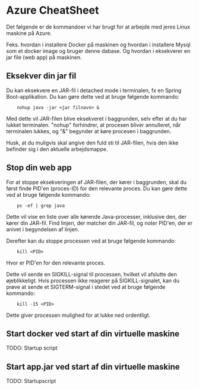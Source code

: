 <!-- JS use if these pages are used as githubpages. can be deleted if used elsewhere -->
<script src="https://code.jquery.com/jquery-3.2.1.min.js"></script>
<script src="../script.js"></script>

# Azure CheatSheet
Det følgende er de kommandoer vi har brugt for at arbejde med jeres Linux maskine på Azure.

Feks. hvordan i installere Docker på maskinen og hvordan i installere Mysql som et docker image og bruger denne dabase. Og hvordan i eksekverer en jar file (web app) på maskinen.


## Eksekver din jar fil 
Du kan eksekvere en JAR-fil i detached mode i terminalen, fx en Spring Boot-applikation. Du kan gøre dette ved at bruge følgende kommando:

````
	nohup java -jar <jar filnavn> &
````

Med dette vil JAR-filen blive eksekveret i baggrunden, selv efter at du har lukket terminalen. "nohup" forhindrer, at procesen bliver annulleret, når terminalen lukkes, og "&" begynder at køre procesen i baggrunden.

Husk, at du muligvis skal angive den fuld sti til JAR-filen, hvis den ikke befinder sig i den aktuelle arbejdsmappe.


## Stop din web app 
For at stoppe eksekveringen af JAR-filen, der kører i baggrunden, skal du først finde PID'en (proces-ID) for den relevante proces. Du kan gøre dette ved at bruge følgende kommando:

```
	ps -ef | grep java

```

Dette vil vise en liste over alle kørende Java-processer, inklusive den, der kører din JAR-fil. Find linjen, der matcher din JAR-fil, og noter PID'en, der er anivet i begyndelsen af linjen.

Derefter kan du stoppe processen ved at bruge følgende kommando:

```
	kill <PID>
```

Hvor <PID> er PID'en for den relevante proces.

Dette vil sende en SIGKILL-signal til processen, hvilket vil afslutte den øjeblikkeligt. Hvis processen ikke reagerer på SIGKILL-signalet, kan du prøve at sende et SIGTERM-signal i stedet ved at bruge følgende kommando:

```
	kill -15 <PID>
```
Dette giver processen mulighed for at lukke ned ordentligt.


## Start docker ved start af din virtuelle maskine

TODO: Startup script

## Start app.jar ved start af din virtuelle maskine

TODO: Startupscript


